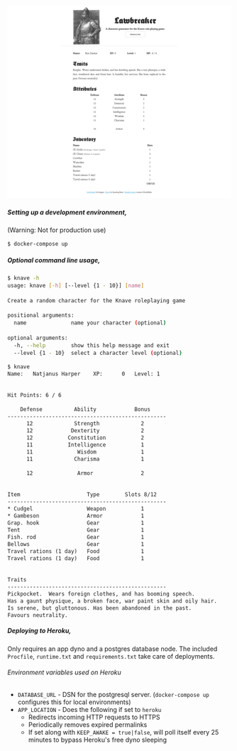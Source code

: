 ![Lawbreaker](https://raw.githubusercontent.com/hrangan/lawbreaker/master/screenshot.png)

##### Setting up a development environment,
(Warning: Not for production use)
``` bash
$ docker-compose up
```
##### Optional command line usage,
```bash
$ knave -h
usage: knave [-h] [--level {1 - 10}] [name]

Create a random character for the Knave roleplaying game

positional arguments:
  name              name your character (optional)

optional arguments:
  -h, --help        show this help message and exit
  --level {1 - 10}  select a character level (optional)
```
```
$ knave
Name:   Natjanus Harper    XP:      0   Level: 1


Hit Points: 6 / 6

    Defense          Ability            Bonus
--------------------------------------------------
      12             Strength             2
      12            Dexterity             2
      12           Constitution           2
      11           Intelligence           1
      11              Wisdom              1
      11             Charisma             1

      12              Armor               2


Item                     Type        Slots 8/12
--------------------------------------------------
* Cudgel                 Weapon           1
* Gambeson               Armor            1
Grap. hook               Gear             1
Tent                     Gear             1
Fish. rod                Gear             1
Bellows                  Gear             1
Travel rations (1 day)   Food             1
Travel rations (1 day)   Food             1


Traits
--------------------------------------------------
Pickpocket.  Wears foreign clothes, and has booming speech.
Has a gaunt physique, a broken face, war paint skin and oily hair.
Is serene, but gluttonous. Has been abandoned in the past.
Favours neutrality.
```

##### Deploying to Heroku,
Only requires an app dyno and a postgres database node. The included `Procfile`, `runtime.txt` and `requirements.txt` take care of deployments.

###### Environment variables used on Heroku
- `DATABASE_URL` - DSN for the postgresql server. (`docker-compose up` configures this for local environments)
- `APP_LOCATION` - Does the following if set to `heroku`
  - Redirects incoming HTTP requests to HTTPS
  - Periodically removes expired permalinks
  - If set along with `KEEP_AWAKE = true|false`, will poll itself every 25 minutes to bypass Heroku's free dyno sleeping
